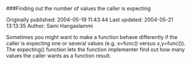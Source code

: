 ###Finding out the number of values the caller is expecting

Originally published: 2004-05-19 11:43:44
Last updated: 2004-05-21 13:13:35
Author: Sami Hangaslammi

Sometimes you might want to make a function behave differently if the caller is expecting one or several values (e.g. x=func() versus x,y=func()). The expecting() function lets the function implementer find out how many values the caller wants as a function result.